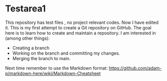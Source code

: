 # Testarea1
This repository has test files , no project relevant codes. 
Now I have edited it.
This is my first attempt to create a Git repository on GitHub.
The goal here is to learn how to create and maintain a repository.
I am interested in (among other things):
- Creating a branch
- Working on the branch and committing my changes.
- Merging the branch to main.

Next time remember to use the Markdown format: 
https://github.com/adam-p/markdown-here/wiki/Markdown-Cheatsheet
